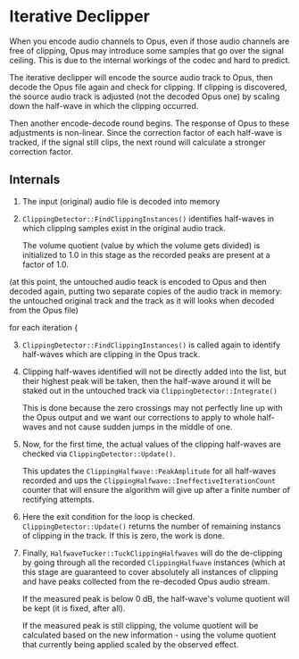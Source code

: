 Iterative Declipper
===================

When you encode audio channels to Opus, even if those audio channels are free
of clipping, Opus may introduce some samples that go over the signal ceiling.
This is due to the internal workings of the codec and hard to predict.

The iterative declipper will encode the source audio track to Opus, then
decode the Opus file again and check for clipping. If clipping is discovered,
the source audio track is adjusted (not the decoded Opus one) by scaling down
the half-wave in which the clipping occurred.

Then another encode-decode round begins. The response of Opus to these
adjustments is non-linear. Since the correction factor of each half-wave is
tracked, if the signal still clips, the next round will calculate a stronger
correction factor.


Internals
---------

1. The input (original) audio file is decoded into memory

2. `ClippingDetector::FindClippingInstances()` identifies half-waves in which
   clipping samples exist in the original audio track.

   The volume quotient (value by which the volume gets divided) is initialized
   to 1.0 in this stage as the recorded peaks are present at a factor of 1.0.

(at this point, the untouched audio teack is encoded to Opus and then decoded
again, putting two separate copies of the audio track in memory: the untouched
original track and the track as it will looks when decoded from the Opus file)

for each iteration {

  3. `ClippingDetector::FindClippingInstances()` is called again to identify
     half-waves which are clipping in the Opus track.

  4. Clipping half-waves identified will not be directly added into the list,
     but their highest peak will be taken, then the half-wave around it will
     be staked out in the untouched track via `ClippingDetector::Integrate()`

     This is done because the zero crossings may not perfectly line up with
     the Opus output and we want our corrections to apply to whole half-waves
     and not cause sudden jumps in the middle of one.

  5. Now, for the first time, the actual values of the clipping half-waves
     are checked via `ClippingDetector::Update()`.

     This updates the `ClippingHalfwave::PeakAmplitude` for all half-waves
     recorded and ups the `ClippingHalfwave::IneffectiveIterationCount`
     counter that will ensure the algorithm will give up after a finite
     number of rectifying attempts.

  6. Here the exit condition for the loop is checked.
     `ClippingDetector::Update()` returns the number of remaining instancs
     of clipping in the track. If this is zero, the work is done.

  7. Finally, `HalfwaveTucker::TuckClippingHalfwaves` will do the de-clipping
     by going through all the recorded `ClippingHalfwave` instances (which
     at this stage are guaranteed to cover absolutely all instances of
     clipping and have peaks collected from the re-decoded Opus audio stream.

     If the measured peak is below 0 dB, the half-wave's volume quotient will
     be kept (it is fixed, after all).

     If the measured peak is still clipping, the volume quotient will be
     calculated based on the new information - using the volume quotient that
     currently being applied scaled by the observed effect.
